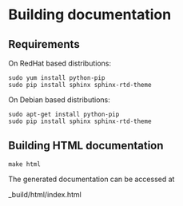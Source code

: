 Building documentation
======================

## Requirements

On RedHat based distributions:

    sudo yum install python-pip
    sudo pip install sphinx sphinx-rtd-theme

On Debian based distributions:

    sudo apt-get install python-pip
    sudo pip install sphinx sphinx-rtd-theme

## Building HTML documentation

    make html

The generated documentation can be accessed at

   _build/html/index.html
